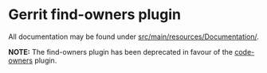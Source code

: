 # Gerrit find-owners plugin

All documentation may be found under
[src/main/resources/Documentation/](./src/main/resources/Documentation/).

**NOTE:** The find-owners plugin has been deprecated in favour of the
[code-owners](https://gerrit.googlesource.com/plugins/code-owners/+/HEAD/resources/Documentation/about.md)
plugin.
